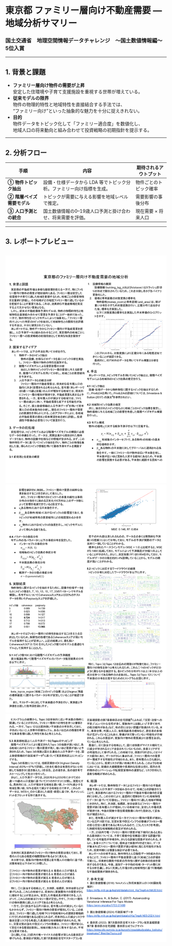 # 東京都 ファミリー層向け不動産需要 ― 地域分析サマリー  
### 国土交通省　地理空間情報データチャレンジ　〜国土数値情報編〜　5位入賞

---

## 1. 背景と課題
- **ファミリー層向け物件の需要が上昇**  
  安定した住環境や子育て支援施設を重視する世帯が増えている。
- **従来モデルの限界**  
  物件の物理的特性と地域特性を直接結合する手法では、  
  “ファミリー向け”といった抽象的な魅力を十分に捉えきれない。
- **目的**  
  物件データをトピック化して「ファミリー適合度」を数値化し、  
  地域人口の将来動向と組み合わせて投資戦略の初期指針を提示する。

---

## 2. 分析フロー
| 手順 | 内容 | 期待されるアウトプット |
|------|------|------------------------|
| **① 物件トピック抽出** | 設備・仕様データから LDA 等でトピック分析。ファミリー向け指標を生成。 | 物件ごとのトピック確率 |
| **② 階層ベイズ需要モデル** | トピックが需要に与える影響を地域レベルで推定。 | 需要影響の事後分布 |
| **③ 人口予測との統合** | 国土数値情報の0–19歳人口予測と掛け合わせ、将来需要を評価。 | 現在需要 × 将来人口 |

---

## 3. レポートプレビュー
![Page 1](page_1.png)
![Page 2](page_2.png)
![Page 3](page_3.png)
---
